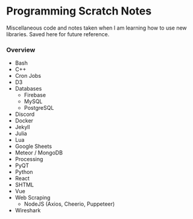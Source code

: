 # Programming Scratch Notes

Miscellaneous code and notes taken when I am learning how to use new libraries. Saved here for future reference.

### Overview
- Bash
- C++
- Cron Jobs
- D3
- Databases
   * Firebase
   * MySQL
   * PostgreSQL
- Discord
- Docker
- Jekyll
- Julia
- Lua
- Google Sheets
- Meteor / MongoDB
- Processing
- PyQT
- Python
- React
- SHTML
- Vue
- Web Scraping
   - NodeJS (Axios, Cheerio, Puppeteer)
- Wireshark
